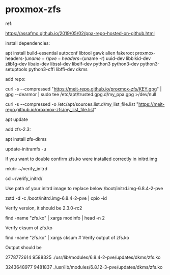 ﻿# proxmox-zfs

ref:

https://assafmo.github.io/2019/05/02/ppa-repo-hosted-on-github.html

install dependencies:

apt install build-essential autoconf libtool gawk alien fakeroot proxmox-headers-$(uname -r) pve-headers-$(uname -r) uuid-dev libblkid-dev zlib1g-dev libaio-dev libssl-dev libelf-dev python3 python3-dev python3-setuptools python3-cffi libffi-dev dkms

add repo:

curl -s --compressed "https://meit-repo.github.io/proxmox-zfs/KEY.gpg" | gpg --dearmor | sudo tee /etc/apt/trusted.gpg.d/my_ppa.gpg >/dev/null

curl -s --compressed -o /etc/apt/sources.list.d/my_list_file.list "https://meit-repo.github.io/proxmox-zfs/my_list_file.list"

apt update

add zfs-2.3:

apt install zfs-dkms

update-initramfs -u

If you want to double confirm zfs.ko were installed correctly in initrd.img

mkdir ~/verify_initrd

cd ~/verify_initrd/

Use path of your initrd image to replace below /boot/initrd.img-6.8.4-2-pve

zstd -d -c /boot/initrd.img-6.8.4-2-pve | cpio -id

Verify version, it should be 2.3.0-rc2

find -name "zfs.ko" | xargs modinfo | head -n 2

Verify cksum of zfs.ko

find -name "zfs.ko" | xargs cksum # Verify output of zfs.ko

Output should be

2778772614 9588325 ./usr/lib/modules/6.8.4-2-pve/updates/dkms/zfs.ko

3243648977 9481837 ./usr/lib/modules/6.8.12-3-pve/updates/dkms/zfs.ko
